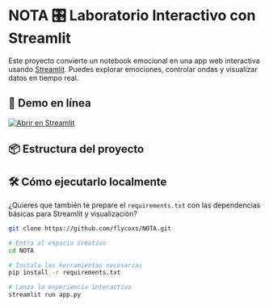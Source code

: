 # NOTA 🎛 Laboratorio Interactivo con Streamlit

Este proyecto convierte un notebook emocional en una app web interactiva usando [Streamlit](https://streamlit.io). Puedes explorar emociones, controlar ondas y visualizar datos en tiempo real.

## 🚀 Demo en línea

[![Abrir en Streamlit](https://static.streamlit.io/badges/streamlit_badge_black_white.svg)](https://share.streamlit.io/flycoxs/NOTA/main/app.py)

## 📦 Estructura del proyecto

## 🛠 Cómo ejecutarlo localmente


¿Quieres que también te prepare el `requirements.txt` con las dependencias básicas para Streamlit y visualización?

```bash # Clona el laboratorio emocional
git clone https://github.com/flycoxs/NOTA.git

# Entra al espacio creativo
cd NOTA

# Instala las herramientas necesarias
pip install -r requirements.txt

# Lanza la experiencia interactiva
streamlit run app.py







